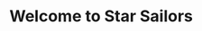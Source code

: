 # Welcome to Star Sailors

<div class="codegena_iframe" style="height: 353px; width: 600px;" data-src="https://allianceofdroids.org.au/aod/star-sailors/" data-responsive="true" data-img="http://blog.allianceofdroids.org.au/wp-content/uploads/2019/02/ACORD.v1.png" data-css="background:url('//codegena.com/wp-content/uploads/2015/09/loading.gif') white center center no-repeat;border:0px;"></div>
<script src="https://rawgit.com/shaneapen/Codegena/master/async-iframe.js"></script>
